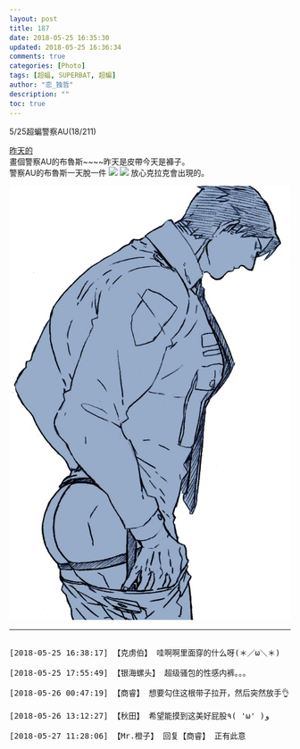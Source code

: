 ```yaml
---
layout: post
title: 187
date: 2018-05-25 16:35:30
updated: 2018-05-25 16:36:34
comments: true
categories: [Photo]
tags: [超蝠, SUPERBAT, 超蝙]
author: "恋_独哲"
description: ""
toc: true
---
```


<p>5/25超蝙警察AU(18/211)</p> 
<p><a target="_blank" href="http://lianduzhe.lofter.com/post/1d458e50_12e68357"  >昨天的</a><br />畫個警察AU的布魯斯~~~~昨天是皮帶今天是褲子。<br />警察AU的布魯斯一天脫一件&nbsp;<img src="https://emos.plurk.com/06314ca6792da8490efa03b0cdf59fc7_w20_h20.gif"  style="max-width:500px;"  />&nbsp;<img src="https://emos.plurk.com/6e82a66618759bdcac8ee3d4fc4cb040_w20_h20.gif"  style="max-width:500px;"  />&nbsp;放心克拉克會出現的。<br /></p>

![](https://raw.githubusercontent.com/alicewish/maple50821/master/img_YW5MWVN1NEpoZFdtNkFkWUhpRlpoSXEwQnhFYVBQbFAvREJMZmNMUUtCZzNrSXdvWElHaktBPT0.jpg)

---

<pre>

[2018-05-25 16:38:17] 【克虏伯】 哇啊啊里面穿的什么呀(＊／ω＼＊)

[2018-05-25 17:55:49] 【银海螺头】 超级骚包的性感内裤。。。

[2018-05-26 00:47:19] 【商睿】 想要勾住这根带子拉开，然后突然放手👌

[2018-05-26 13:12:27] 【秋田】 希望能摸到这美好屁股٩( 'ω' )و

[2018-05-27 11:28:06] 【Mr.橙子】 回复【商睿】 正有此意

</pre>